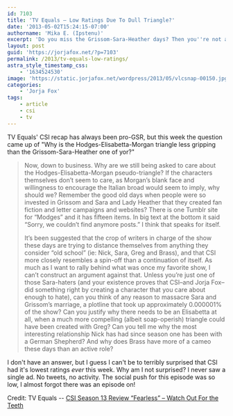 ```yaml
---
id: 7103
title: 'TV Equals — Low Ratings Due To Dull Triangle?'
date: '2013-05-02T15:24:15-07:00'
authorname: 'Mika E. (Ipstenu)'
excerpt: 'Do you miss the Grissom-Sara-Heather days? Then you''re not alone.'
layout: post
guid: 'https://jorjafox.net/?p=7103'
permalink: /2013/tv-equals-low-ratings/
astra_style_timestamp_css:
    - '1634524530'
image: 'https://static.jorjafox.net/wordpress/2013/05/vlcsnap-00150.jpg'
categories:
    - 'Jorja Fox'
tags:
    - article
    - csi
    - tv
---
```


TV Equals' CSI recap has always been pro-GSR, but this week the question came up of "Why is the Hodges-Elisabetta-Morgan triangle less gripping than the Grissom-Sara-Heather one of yor?"
<blockquote>Now, down to business. Why are we still being asked to care about the Hodges-Elisabetta-Morgan pseudo-triangle? If the characters themselves don’t seem to care, as Morgan’s blank face and willingness to encourage the Italian broad would seem to imply, why should we? Remember the good old days when people were so invested in Grissom and Sara and Lady Heather that they created fan fiction and letter campaigns and websites? There is one Tumblr site for “Modges” and it has fifteen items. In big text at the bottom it said “Sorry, we couldn’t find anymore posts.” I think that speaks for itself.

It’s been suggested that the crop of writers in charge of the show these days are trying to distance themselves from anything they consider “old school” (ie: Nick, Sara, Greg and Brass), and that CSI more closely resembles a spin-off than a continuation of itself. As much as I want to rally behind what was once my favorite show, I can’t construct an argument against that. Unless you’re just one of those Sara-haters (and your existence proves that CSI–and Jorja Fox–did something right by creating a character that you care about enough to hate), can you think of any reason to massacre Sara and Grissom’s marriage, a plotline that took up approximately 0.000001% of the show? Can you justify why there needs to be an Elisabetta at all, when a much more compelling (albeit soap-operish) triangle could have been created with Greg? Can you tell me why the most interesting relationship Nick has had since season one has been with a German Shepherd? And why does Brass have more of a cameo these days than an active role?</blockquote>
I don't have an answer, but I guess I can't be to terribly surprised that CSI had it's lowest ratings _ever_ this week. Why am I not surprised? I never saw a single ad. No tweets, no activity. The social push for this episode was so low, I almost forgot there was an episode on!

Credit: TV Equals -- <a href="http://www.tvequals.com/2013/05/02/csi-season-13-review-fearless-watch-out-for-the-teeth/">CSI Season 13 Review “Fearless” – Watch Out For the Teeth</a>
